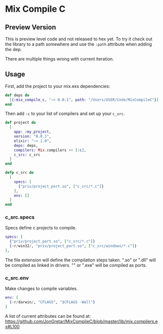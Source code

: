 Mix Compile C
===============


## Preview Version

This is preview level code and not released to hex yet. To try it check out the library to a path somewhere and use the
`:path` attribute when adding the dep.

There are multiple things wrong with current iteration.


## Usage

First, add the project to your mix.exs dependencies:

```elixir
def deps do
  [{:mix_compile_c, "~> 0.0.1", path: "/Users/USER/Code/MixCompileC"}]
end
```

Then add `:c` to your list of compilers and set up your `c_src`.

```elixir
def project do
  [
    app: :my_project,
    version: "0.0.1",
    elixir: "~> 1.0",
    deps: deps,
    compilers: Mix.compilers ++ [:c],
    c_src: c_src
  ]
end

defp c_src do
  [
    specs: [
      {"priv/project_port.so", ["c_src/*.c"]}
    ],
    env: []
  ]
end
```

### c_src.specs

Specs define c projects to compile.

```elixir
specs: [
  {"priv/project_port.so", ["c_src/*.c"]}
  {~r/win32/, "priv/project_port.so", ["c_src/windows/*.c"]}
],
```

The file extension will define the compilation steps taken.
".so" or ".dll" will be compiled as linked in drivers.
"" or ".exe" will be compiled as ports.

### c_src.env

Make changes to compile variables.

```elixir
env: [
  {~r/darwin/, "CFLAGS", "$CFLAGS -Wall"}
]
```

A list of current attributes can be found at:
https://github.com/JonGretar/MixCompileC/blob/master/lib/mix.compilers.ex#L100
